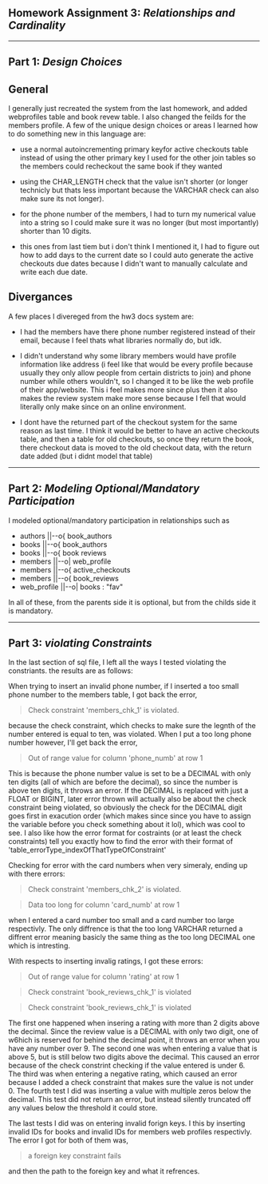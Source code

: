 ## **Homework Assignment 3: _Relationships and Cardinality_**



___



## **Part 1: _Design Choices_**

## General 
I generally just recreated the system from the last homework, and added webprofiles table and book revew table. I also changed the feilds for the members profile. A few of the unique design choices or areas I learned how to do something new in this language are:

-  use a normal autoincrementing primary keyfor active checkouts table instead of using the other primary key I used for the other join tables so the members could recheckout the same book if they wanted

- using the CHAR_LENGTH check that the value isn't shorter (or longer technicly but thats less important because the VARCHAR check can also make sure its not longer).

- for the phone number of the members, I had to turn my numerical value into a string so I could make sure it was no longer (but most importantly) shorter than 10 digits.

- this ones from last tiem but i don't think I mentioned it, I had to figure out how to add days to the current date so I could auto generate the active checkouts due dates because I didn't want to manually calculate and write each due date.


## Divergances
A few places I divereged from the hw3 docs system are:

- I had the members have there phone number registered instead of their email, because I feel thats what libraries normally do, but idk.

- I didn't understand why some library members would have profile information like address (i feel like that would be every profile because usually they only allow people from certain districts to join) and phone number while others wouldn't, so I changed it to be like the web profile of their app/website. This i feel makes more since plus then it also makes the review system make more sense because I fell that would literally only make since on an online environment.

- I dont have the returned part of the checkout system for the same reason as last time. I think it would be better to have an active checkouts table, and then a table for old checkouts, so once they return the book, there checkout data is moved to the old checkout data, with the return date added (but i didnt model that table)



___



## **Part 2: _Modeling Optional/Mandatory Participation_**

I modeled optional/mandatory participation in relationships such as

- authors ||--o{ book_authors
- books ||--o{ book_authors
- books ||--o{ book reviews
- members ||--o| web_profile
- members ||--o{ active_checkouts
- members ||--o{ book_reviews
- web_profile ||--o| books : "fav"

In all of these, from the parents side it is optional, but from the childs side it is mandatory.



___



## **Part 3: _violating Constraints_**

In the last section of sql file, I left all the ways I tested violating the constriants. the results are as follows:


When trying to insert an invalid phone number, if I inserted a too small phone number to the members table, I got back the error,

> Check constraint 'members_chk_1' is violated.

because the check constraint, which checks to make sure the legnth of the number entered is equal to ten, was violated. When I put a too long phone number however, I'll get back the error,

> Out of range value for column 'phone_numb' at row 1

This is because the phone number value is set to be a DECIMAL with only ten digits (all of which are before the decimal), so since the number is above ten digits, it throws an error. If the DECIMAL is replaced with just a FLOAT or BIGINT, later error thrown will actually also be about the check constraint being violated, so obviously the check for the DECIMAL digit goes first in exacution order (which makes since since you have to assign the variable before you check something about it lol), which was cool to see. I also like how the error format for costraints (or at least the check constraints) tell you exactly how to find the error with their format of 'table_errorType_indexOfThatTypeOfConstraint'


Checking for error with the card numbers when very simeraly, ending up with there errors:

> Check constraint 'members_chk_2' is violated.

> Data too long for column 'card_numb' at row 1

when I entered a card number too small and a card number too large respectivly. The only diffrence is that the too long VARCHAR returned a diffrent error meaning basicly the same thing as the too long DECIMAL one which is intresting. 


With respects to inserting invalig ratings, I got these errors:

> Out of range value for column 'rating' at row 1

> Check constraint 'book_reviews_chk_1' is violated

> Check constraint 'book_reviews_chk_1' is violated

The first one happened when insering a rating with more than 2 digits above the decimal. Since the review value is a DECIMAL with only two digit, one of w6hich is reserved for behind the decimal point, it throws an error when you have any number over 9. The second one was when entering a value that is above 5, but is still below two digits above the decimal. This caused an error because of the check constrint checking if the value entered is under 6. The third was when entering a negative rating, which caused an error because I added a check constraint that makes sure the value is not under 0. The fourth test I did was inserting a value with multiple zeros below the decimal. This test did not return an error, but instead silently truncated off any values below the threshold it could store.


The last tests I did was on entering invalid forign keys. I this by inserting invalid IDs for books and invalid IDs for members web profiles respectivly. The error I got for both of them was,

> a foreign key constraint fails

and then the path to the foreign key and what it refrences.
